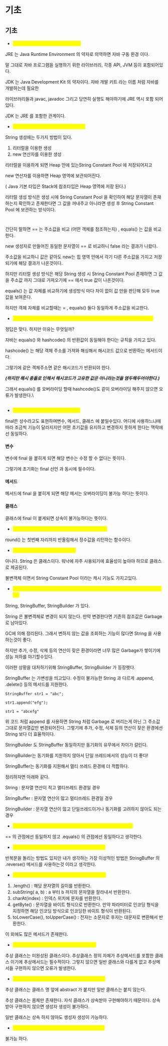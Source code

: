 # 기초

## 기초

* <mark style="color:yellow;">**JDK 와 JRE의 차이점은 무엇입니까?**</mark>

JRE 는 Java Runtime Environment 의 약자로 의역하면 자바 구동 환경 이다.

말 그대로 자바 프로그램을 실행하기 위한 라이브러리, 각종 API, JVM 등이 포함되어있다.

&#x20;JDK 는  Java Development Kit 의 약자이다. 자바 개발 키트 라는 이름 처럼 자바를 개발하는데 필요한&#x20;

라이브러리들과 javac, javadoc 그리고 당연히 실행도 해야하기에 JRE 역시 포함 되어있다.

JDK 는 JRE 를 포함한 관계이다.



* <mark style="color:yellow;">**== 와 equals 의 차이점은 무엇입니까?**</mark>

String 생성에는 두가지 방법이 있다.

1. 리터럴을 이용한 생성
2. new  연산자를 이용한 생성

리터럴을 이용하게 되면 Heap 안에 있는String Constant Pool 에 저장되어지고&#x20;

new 연산자를 이용하면 Heap 영역에 보관되어진다.  &#x20;



( Java 기본 타입은 Stack에 참조타입은 Heap 영역에 저장 된다.)

리터럴 생성 방식은 생성 시에 String Constant Pool 을 확인하여 해당 문자열이 존재하는지 확인하고  존재한다면 그 값을 꺼내주고 아니라면 생성 후 String Constant Pool 에 보관하는 방식이다.

<figure><img src="../.gitbook/assets/image (12).png" alt=""><figcaption></figcaption></figure>

<figure><img src="../.gitbook/assets/image (13).png" alt=""><figcaption></figcaption></figure>



간단히 말하면 == 는 주소값을 비교  (어떤 객체를 참조하는지) , equals() 는 값을 비교한다.

new 생성자로 만들어진 동일한 문자열이 == 로 비교하니 false 라는 결과가 나왔다.

주소값을 비교하니 값은 같아도 new는 힙 영역 안에서 각기 다른 주소값을 가지고 저장되기에 해당 결과가 나온것이다.

하지만 리터럴 생성 방식은 해당 String 생성 시 String Constant Pool 존재하면 그 값을 주소값 까지 그대로 가져오기에 == 에서 true 값이 나온것이다.

equals() 는 값 자체를 비교하기에 생성방식  마다 차이 없이  값 만을 판단해 모두 true 값을 보여준다.

하지만 객체 자체를 비교할때는 = , equals() 둘다 동일하게 주소값을 비교한다.



* <mark style="color:yellow;">**두 객체가 동일한 hashCode를 가지면 Equals()가 참이어야 합니다, 그렇죠?**</mark>

정답은 맞다. 하지만 이유는 무엇일까?

자바는 equals() 와 hashcode() 의 반환값이 동일해야 한다는 규칙을 가지고 있다.

hashcode() 는 해당 객체 주소를 가져와 해싱해서 해시코드 값으로 반환하는 메서드이다.

그렇기에 같은 객체주소면 같은 해시코드가 반환되야 한다.

_**(하지만 해시 충돌로 인해서  해시코드가 고유한 값은 아니라는것을 염두해두어야한다.)**_

&#x20;그래서 equals() 를 오버라이딩 할때 hashcode()도 같이 오버라이딩 해주지 않으면 오류가 발생한다.\\

<figure><img src="../.gitbook/assets/image (14).png" alt=""><figcaption></figcaption></figure>

* <mark style="color:yellow;">**자바에서 final의 기능은 무엇입니까?**</mark>

&#x20;final은  상수라고도 표현하며변수, 메서드, 클래스 에 붙일수있다. 어디에 사용하느냐에 따라 조금씩 기능이 달라지지만  어떤 초기값을 유지하고 변경하지 못하게 한다는 맥락에선 동일하다.&#x20;



#### 변수

변수에 final 을 붙히게 되면 해당 변수는 수정   할 수 없다는 뜻이다.

그렇기에 초기화는 final 선언 과 동시에 필수이다.

#### 메서드

메서드에 final 을 붙히게 되면 해당 메서는 오버라이딩이 불가능 하다는 뜻이다.

#### 클래스

클래스에 final 이 붙게되면 상속이 불가능하다는 뜻이다.



* <mark style="color:yellow;">**자바에서 Math.round(-1.5)는 무엇을 의미합니까?**</mark>

round() 는 첫번째 자리까지 반올림해서 정수값을 리턴하는 함수이다.



* <mark style="color:yellow;">**String은 기본 데이터 타입입니까?**</mark>

아니다. String 은 클래스이다. 워낙에 자주 사용되기에 효율성이 높아야 하므로 클래스로 제공된다.

불변객체 이면서 String Constant Pool 이라는 캐시 기능도 가지고있다.



* <mark style="color:yellow;">**자바에서 문자열을 조작하는 클래스는 무엇이 있습니까? 각 클래스의 차이점은 뭘까요?**</mark>

String, StringBuffer, StringBuilder 가 있다.

String 은 불변객체로 변경이 되지 않는다. 만약 변경한다면 기존의 참조값은 Garbage로 남아있다.

GC에 의해 정리된다.  그래서 변하지 않는 값을 조회하는 기능이 많다면 String  을 사용하는것이 좋다.

하지만 추가, 수정, 삭제 등의 연산이 잦은 환경이라면 너무 많은 Garbage가 쌓이기에 성능 저하를 야기할수있다. &#x20;

이러한 상황을 대처하기위해 StringBuffer, StringBuilder 가 등장햇다.



StringBuffer 는 가변성을 띄고있다. 수정이 불가능한 String 과 다르게 .append, .delete() 등의 메서드를 지원한다.&#x20;

```
StringBuffer str1 = "abc";

str1.append("efg");

str1 = "abcefg"
```

위 코드 처럼 append 를 사용하면 String 처럼 Garbage 로 버리는게 아닌 그 주소값 그대로 문자열값만 변경되어진다. 그렇기에 추가, 수정, 삭제 등의 연산이 잦은 환경에선 String 보다 더 효율적이다.

StringBuilder  도 StringBuffer 동일하지만 동기화의 유무에서 차이가 갈린다.

StringBuilder는 동기화를 지원하지 않아서 단일 쓰레드에서의 성능이 더 좋다!

StringBuffer는 동기화를 지원해서 멀티 쓰레드 환경에 더 적합하다.



정리하자면 아래와 같다.

String : 문자열 연산이 적고 멀티쓰레드 환경일 경우&#x20;

StringBuffer : 문자열 연산이 많고 멀티쓰레드 환경일 경우&#x20;

StringBuilder : 문자열 연산이 많고 단일쓰레드이거나 동기화를 고려하지 않아도 되는 경우



* <mark style="color:yellow;">**String str ="i"와 String str = new String("i")가 동일합니까?**</mark>

\== 의 관점에선 동일하지 않고 .equals() 의 관점에선 동일하다고 생각한다.



* <mark style="color:yellow;">**문자열을 반전시키는 가장 좋은 방법은 무엇인가요?**</mark>

반복문을 돌리는 방법도 있지만 내가 생각하는 가장 이상적인 방법은 StringBuffer 의 .reverse() 메서드를 사용하는것 이라고 생각한다.

* <mark style="color:yellow;">**String 클래스의 일반적인 메서드는 무엇이 있나요?**</mark>

1. .length() : 해당 문자열의 길이를 반환한다.
2. subString( a, b) : a 부터 b 까지의 문자열을 잘라내서 반환한다.
3. charAt(index) : 인덱스 위치에 문자를 반환한다.
4. getByte() : 문자열을 바이트 형식으로 반환한다. 만약 파라미터로 인코딩 형식을 지정하면 해당 인코딩 방식으로 인코딩한 바이트 형식이 반환된다.
5. toLowerCase(), toUpperCase() : 전자는 소문자로 후자는 대문자로 변환해서 반환한다.

이 외에도 많은 메서드가 존재한다.



* <mark style="color:yellow;">**추상 클래스에서 추상 메서드는 필수적인가요?**</mark>

추상 클래스는 미완성된 클래스이다. 추상클래스 정의 자체가 추상메서드를 포함한 클래스 이기에 추상메서드는 필수적이다. 그렇지 않으면  일반 클래스와 다를게 없고 추상메서들 구현하지 않으면 오류가 발생한다.

* <mark style="color:yellow;">**보통의 클래스와 추상 클래스의 차이는 무엇인가요?**</mark>

추상 클래스는 클래스 명 앞에 abstract 가 붙지만 일반 클래스는 붙지 않는다.

추상 클래스는 몸체만 존재한다. 자식 클래스가 상속받아 구현해야하기 때문이다. 상속받아 구현하지 않으면 생성자 생성이 불가하다.

일반 클래스는 상속 하지 않아도 생성자 생성이 가능하다.



* <mark style="color:yellow;">**final은 추상 클래스를 수정할 때 사용할 수 있나요?**</mark>

불가능 하다.
